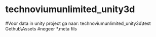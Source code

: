 # technoviumunlimited_unity3d

#Voor data in unity project ga naar: technoviumunlimited_unity3d\test Gethub\Assets
#negeer *.meta fils
